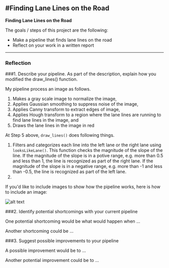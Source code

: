 #**Finding Lane Lines on the Road** 
---

**Finding Lane Lines on the Road**

The goals / steps of this project are the following:
* Make a pipeline that finds lane lines on the road
* Reflect on your work in a written report


[//]: # (Image References)

[image1]: ./examples/grayscale.jpg "Grayscale"

---

### Reflection

###1. Describe your pipeline. As part of the description, explain how you modified the draw_lines() function.

My pipeline process an image as follows.

1. Makes a gray scale image to normalize the image,
2. Applies Gaussian smoothing to suppress noise of the image,
3. Applies Canny transform to extract edges of image,
4. Applies Hough transform to a region where the lane lines are running to find lane lines in the image, and
5. Draws the lane lines in the image in red

At Step 5 above, `draw_lines()` does following things.

1. Filters and categorizes each line into the left lane or the right lane using `looksLikeLane()`. This function checks the magnitude of the slope of the line. If the magnitude of the slope is in a potive range, e.g. more than 0.5 and less than 1, the line is recognized as part of the right lane. If the magnitude of the slope is in a negative range, e.g. more than -1 and less than -0.5, the line is recognized as part of the left lane. 
2. 

If you'd like to include images to show how the pipeline works, here is how to include an image: 

![alt text][image1]


###2. Identify potential shortcomings with your current pipeline


One potential shortcoming would be what would happen when ... 

Another shortcoming could be ...


###3. Suggest possible improvements to your pipeline

A possible improvement would be to ...

Another potential improvement could be to ...
